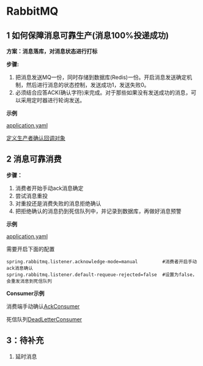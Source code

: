 # RabbitMQ

## 1 如何保障消息可靠生产(消息100%投递成功)

**方案：消息落库，对消息状态进行打标**

**步骤:**

1. 把消息发送MQ一份，同时存储到数据库(Redis)一份。开启消息发送确定机制，然后进行消息的状态控制，发送成功1，发送失败0。
2. 必须结合应答ACK(确认字符)来完成。对于那些如果没有发送成功的消息，可以采用定时器进行轮询发送。

**示例**

[application.yaml](spring-boot-rabbitmq/producer/src/main/resources/application.yml)

[定义生产者确认回调对象](spring-boot-rabbitmq/producer/src/main/java/com/example/config/ProducerAckConfirmCallback.java)





## 2 消息可靠消费

**步骤：**

1. 消费者开始手动ack消息确定
2. 尝试消息重投
3. 对重投还是消费失败的消息拒绝确认
4. 把拒绝确认的消息扔到死信队列中，并记录到数据库，再做好消息预警

**示例**

[application.yaml](spring-boot-rabbitmq/consumer/src/main/resources/application.yml)

需要开启下面的配置

```
spring.rabbitmq.listener.acknowledge-mode=manual  		 #消费者开启手动ack消息确认
spring.rabbitmq.listener.default-requeue-rejected=false  #设置为false，会重发消息到死信队列
```

**Consumer示例**

消费端手动确认[AckConsumer](spring-boot-rabbitmq/consumer/src/main/java/com/example/ack/AckConsumer.java)

死信队列[DeadLetterConsumer](spring-boot-rabbitmq/consumer/src/main/java/com/example/ack/DeadLetterConsumer.java)





## 3：待补充

1. 延时消息
